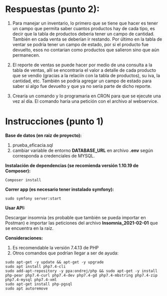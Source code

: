 # Respuestas (punto 2):

1. Para manejar un inventario, lo primero que se tiene que hacer es tener un campo que permita saber cuantos productos hay de cada tipo, es decir
que la tabla de productos deberia tener un campo de cantidad. También en cada venta se deberían ir restando. Por último en la tabla de ventar se podría tener un campo de estado, por si el producto fue devuelto, esos no contarian como productos que salieron sino que aún permanecen.

2. El reporte de ventas se puede hacer por medio de una consulta a la tabla de ventas, allí se encontraria el valor a detalle de cada producto que se vendío (gracias a la relaciín con la tabla de productos), su iva, la cantidad, etc. También se podría agregar un campo de estado para saber si algo fue devuelto y que ya no sería parte de dicho reporte.

3. Crearía un comando y lo programaria en CRON para que se ejecute una vez al día. El comando haría una petición con el archivo al webservice.


# Instrucciones (punto 1)


**Base de datos (en raiz de proyecto):**

1. prueba_eficacia.sql
2. cambiar variable de entorno **DATABASE_URL** en archivo **.env** según corresponda a credenciales de MYSQL.

**Instalación de dependencias (se recomienda versión 1.10.19 de Composer):**
```
Composer install
```


**Correr app (es necesario tener instalado symfony):**

``` sudo symfony server:start ```

**Usar API:**

Descargar insomnia (es probable que también se pueda importar en Postman) e importar las peticiones del archivo **Insomnia_2021-02-01** que se encuentra en la raiz.


**Consideraciones:**

1. Es recomendable la versión 7.4.13 de PHP
2. Otros comandos que podrían llegar a ser de ayuda:

```
sudo apt-get -y update && apt-get -y upgrade
sudo apt install php7.4-cli
sudo add-apt-repository -y ppa:ondrej/php && sudo apt-get -y install php-pear php7.4-curl php7.4-dev php7.4-gd php7.4-mbstring php7.4-zip php7.4-mysql php7.4-xml
sudo apt-get install php-pgsql
sudo apt autoremove
```
